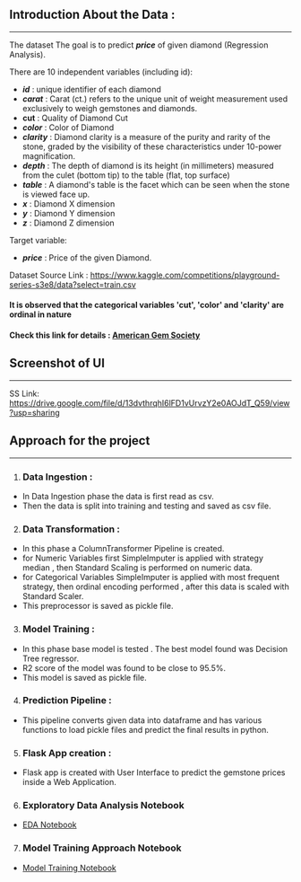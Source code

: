 ## Introduction About the Data :
***

The dataset The goal is to predict **_price_** of given diamond (Regression Analysis).

There are 10 independent variables (including id):

* **_id_** : unique identifier of each diamond
* **_carat_** : Carat (ct.) refers to the unique unit of weight measurement used exclusively to weigh gemstones and diamonds.
* **cut** : Quality of Diamond Cut
* **_color_** : Color of Diamond
* **_clarity_** : Diamond clarity is a measure of the purity and rarity of the stone, graded by the visibility of these characteristics under 10-power magnification.
* **_depth_** : The depth of diamond is its height (in millimeters) measured from the culet (bottom tip) to the table (flat, top surface)
* **_table_** : A diamond's table is the facet which can be seen when the stone is viewed face up.
* **_x_** : Diamond X dimension
* **_y_** : Diamond Y dimension
* **_z_** : Diamond Z dimension

Target variable:
* **_price_** : Price of the given Diamond.

 Dataset Source Link : https://www.kaggle.com/competitions/playground-series-s3e8/data?select=train.csv

#### It is observed that the categorical variables 'cut', 'color' and 'clarity' are ordinal in nature

#### Check this link for details : [American Gem Society](https://www.americangemsociety.org/ags-diamond-grading-system/)



## Screenshot of UI
***

SS Link: https://drive.google.com/file/d/13dvthrqhI6lFD1vUrvzY2e0AOJdT_Q59/view?usp=sharing




## Approach for the project
***

1. ### Data Ingestion :
* In Data Ingestion phase the data is first read as csv.
* Then the data is split into training and testing and saved as csv file.

2. ### Data Transformation :
* In this phase a ColumnTransformer Pipeline is created.
* for Numeric Variables first SimpleImputer is applied with strategy median , then Standard Scaling is performed on numeric data.
* for Categorical Variables SimpleImputer is applied with most frequent strategy, then ordinal encoding performed , after this data is scaled with Standard Scaler.
* This preprocessor is saved as pickle file.

3. ### Model Training :
* In this phase base model is tested . The best model found was Decision Tree regressor.
* R2 score of the model was found to be close to 95.5%.
* This model is saved as pickle file.

4. ### Prediction Pipeline :
* This pipeline converts given data into dataframe and has various functions to load pickle files and predict the final results in python.

5. ### Flask App creation :
* Flask app is created with User Interface to predict the gemstone prices inside a Web Application.

6. ### Exploratory Data Analysis Notebook
* [EDA Notebook](https://github.com/Ayan-OP/Diamond_Price_Predictor_Project/blob/main/notebooks/EDA.ipynb)

7. ### Model Training Approach Notebook
* [Model Training Notebook](https://github.com/Ayan-OP/Diamond_Price_Predictor_Project/blob/main/notebooks/Model%20Training.ipynb)
